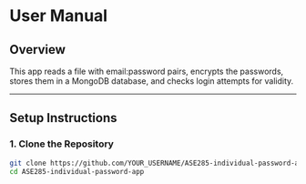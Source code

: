 #  User Manual

## Overview
This app reads a file with email:password pairs, encrypts the passwords, stores them in a MongoDB database, and checks login attempts for validity.

---

## Setup Instructions

### 1. Clone the Repository

```bash
git clone https://github.com/YOUR_USERNAME/ASE285-individual-password-app
cd ASE285-individual-password-app
